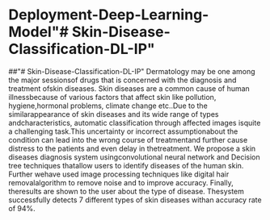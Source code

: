 # Deployment-Deep-Learning-Model"# Skin-Disease-Classification-DL-IP" 
##"# Skin-Disease-Classification-DL-IP" 
Dermatology may be one among the major sessionsof  drugs  that  is  concerned  with  the  diagnosis  and  treatment  ofskin diseases. Skin diseases are a common cause of human illnessbecause of various factors that affect skin like pollution, hygiene,hormonal   problems,   climate   change   etc..Due   to   the   similarappearance  of  skin  diseases  and  its  wide  range  of  types  andcharacteristics, automatic classification through affected images isquite a challenging task.This uncertainty or incorrect assumptionabout the condition can lead into the wrong course of treatmentand  further  cause  distress  to  the  patients  and  even  delay  in  thetreatment.  We  propose  a  skin  diseases  diagnosis  system  usingconvolutional  neural  network  and  Decision  tree  techniques  thatallow  users  to  identify  diseases  of  the  human  skin.  Further  wehave used image processing techniques like digital hair removalalgorithm to remove noise and to improve accuracy. Finally, theresults  are  shown  to  the  user  about  the  type  of  disease.  Thesystem successfully detects 7 different types of skin diseases withan  accuracy  rate  of  94%.
